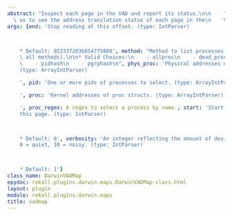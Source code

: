 ```yaml
---
abstract: "Inspect each page in the VAD and report its status.\n\n    This allows\
  \ us to see the address translation status of each page in the\n    VAD.\n    "
args: {end: 'Stop reading at this offset. (type: IntParser)



    * Default: 9223372036854775808', method: "Method to list processes (Default uses\
    \ all methods).\n\n* Valid Choices:\n    - allproc\n    - dead_procs\n    - tasks\n\
    \    - pidhash\n    - pgrphash\n", phys_proc: 'Physical addresses of proc structs.
    (type: ArrayIntParser)

    ', pid: 'One or more pids of processes to select. (type: ArrayIntParser)

    ', proc: 'Kernel addresses of proc structs. (type: ArrayIntParser)

    ', proc_regex: A regex to select a process by name., start: 'Start reading from
    this page. (type: IntParser)



    * Default: 0', verbosity: 'An integer reflecting the amount of desired output:
    0 = quiet, 10 = noisy. (type: IntParser)



    * Default: 1'}
class_name: DarwinVADMap
epydoc: rekall.plugins.darwin.maps.DarwinVADMap-class.html
layout: plugin
module: rekall.plugins.darwin.maps
title: vadmap
---
```

